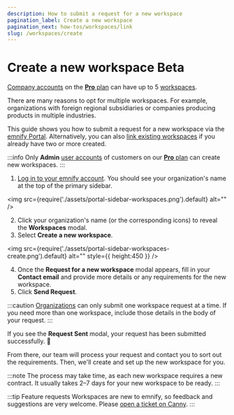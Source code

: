 ```yaml
---
description: How to submit a request for a new workspace
pagination_label: Create a new workspace
pagination_next: how-tos/workspaces/link
slug: /workspaces/create
---
```


# Create a new workspace <span className="theme-doc-version-badge badge badge--primary beta">Beta</span>

[Company accounts](/glossary#company-account) on the [**Pro** plan](https://portal.emnify.com/organisation-settings/subscription#plans) can have up to 5 [workspaces](/glossary#workspace).

There are many reasons to opt for multiple workspaces.
For example, organizations with foreign regional subsidiaries or companies producing products in multiple industries.

This guide shows you how to submit a request for a new workspace via the [emnify Portal](https://portal.emnify.com/).
Alternatively, you can also [link existing workspaces](/how-tos/workspaces/link-existing) if you already have two or more created.

:::info
Only **Admin** [user accounts](/glossary#user-account) of customers on our [**Pro** plan](https://portal.emnify.com/organisation-settings/subscription#plans) can create new workspaces.
:::

1. [Log in to your emnify account](https://portal.emnify.com/sign).
You should see your organization's name at the top of the primary sidebar.

<img
  src={require('./assets/portal-sidebar-workspaces.png').default}
  alt=""
/>

2. Click your organization's name (or the corresponding icons) to reveal the **Workspaces** modal.
3. Select **Create a new workspace**.

<img
  src={require('./assets/portal-sidebar-workspaces-create.png').default}
  alt=""
  style={{ height:450 }}
/>

4. Once the **Request for a new workspace** modal appears, fill in your **Contact email** and provide more details or any requirements for the new workspace.
5. Click **Send Request**.

:::caution
[Organizations](/glossary#organization) can only submit one workspace request at a time.
If you need more than one workspace, include those details in the body of your request.
:::

If you see the **Request Sent** modal, your request has been submitted successfully. 🎉

From there, our team will process your request and contact you to sort out the requirements.
Then, we'll create and set up the new workspace for you.

:::note
The process may take time, as each new workspace requires a new contract.
It usually takes 2–7 days for your new workspace to be ready.
:::

:::tip Feature requests
Workspaces are new to emnify, so feedback and suggestions are very welcome.
Please [open a ticket on Canny](https://emnify.canny.io/).
:::
